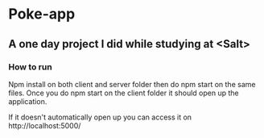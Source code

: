 # Poke-app

A one day project I did while studying at \<Salt>
---
  
### How to run
  
  Npm install on both client and server folder
  then do npm start on the same files.
  Once you do npm start on the client folder it should open
  up the application.
  
  If it doesn't automatically open up you can access it on http://localhost:5000/
